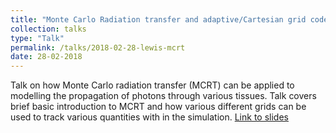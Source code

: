 ```yaml
---
title: "Monte Carlo Radiation transfer and adaptive/Cartesian grid codes"
collection: talks
type: "Talk"
permalink: /talks/2018-02-28-lewis-mcrt
date: 28-02-2018
---
```


Talk on how Monte Carlo radiation transfer (MCRT) can be applied to modelling the propagation of photons through various tissues. Talk covers brief basic introduction to MCRT and how various different grids can be used to track various quantities with in the simulation. [Link to slides](/files/lewis_talk.pdf)

